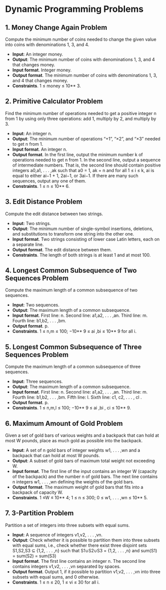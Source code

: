 # Dynamic Programming Problems
## 1. Money Change Again Problem
Compute the minimum number of coins needed
to change the given value into coins with denominations
1, 3, and 4.  
- **Input**: An integer money.
- **Output**: The minimum number
of coins with denominations 1, 3,
and 4 that changes money.
- **Input format**. Integer money.  
- **Output format**. The minimum number of coins with denominations 1, 3,
and 4 that changes money.  
- **Constraints**. 1 ≤ money ≤ 10** 3.

## 2. Primitive Calculator Problem
Find the minimum number of operations needed
to get a positive integer n from 1 by using only
three operations: add 1, multiply by 2, and multiply
by 3.  
- **Input**: An integer n.
- **Output**: The minimum number
of operations “+1”, “×2”, and “×3”
needed to get n from 1.
- **Input format**. An integer n.  
- **Output format**. In the first line, output the minimum number k of operations
needed to get n from 1. In the second line, output a sequence of
intermediate numbers. That is, the second line should contain positive
integers a0,a1, . . . ,ak such that a0 = 1, ak = n and for all 1 ≤ i ≤ k,
ai is equal to either ai−1 + 1, 2ai−1, or 3ai−1. If there are many such
sequences, output any one of them.  
- **Constraints**. 1 ≤ n ≤ 10** 6.

## 3. Edit Distance Problem
Compute the edit distance between two strings.  
- **Input**: Two strings.
- **Output**: The minimum number
of single-symbol insertions, deletions,
and substitutions to transform
one string into the other
one.
- **Input format**. Two strings consisting of lower case Latin letters, each
on a separate line.  
- **Output format**. The edit distance between them.  
- **Constraints**. The length of both strings is at least 1 and at most 100.

## 4. Longest Common Subsequence of Two Sequences Problem
Compute the maximum length of a common
subsequence of two sequences.  
- **Input**: Two sequences.
- **Output**: The maximum length of
a common subsequence.
- **Input format**. First line: n. Second line: a1,a2, . . . ,an. Third line: m. Fourth
line: b1,b2, . . . ,bm.  
- **Output format**. p.  
- **Constraints**. 1 ≤ n,m ≤ 100; −10** 9 ≤ ai ,bi ≤ 10** 9 for all i.

## 5. Longest Common Subsequence of Three Sequences Problem
Compute the maximum length of a common
subsequence of three sequences.  
- **Input**: Three sequences.
- **Output**: The maximum length of
a common subsequence.
- **Input format**. First line: n. Second line: a1,a2, . . . ,an. Third line: m. Fourth
line: b1,b2, . . . ,bm. Fifth line: l. Sixth line: c1, c2, . . . , cl .  
- **Output format**. p.  
- **Constraints**. 1 ≤ n,m,l ≤ 100; −10** 9 ≤ ai ,bi , ci ≤ 10** 9.

## 6. Maximum Amount of Gold Problem
Given a set of gold bars of various weights and
a backpack that can hold at most W pounds,
place as much gold as possible into the backpack.  
- **Input**: A set of n gold bars
of integer weights w1, . . . ,wn and
a backpack that can hold at most
W pounds.
- **Output**: A subset of gold bars
of maximum total weight not exceeding
W.
- **Input format**. The first line of the input contains an integer W (capacity
of the backpack) and the number n of gold bars. The next line contains
n integers w1, . . . ,wn defining the weights of the gold bars.  
- **Output format**. The maximum weight of gold bars that fits into a backpack
of capacity W.  
- **Constraints**. 1 ≤W ≤ 10** 4; 1 ≤ n ≤ 300; 0 ≤ w1, . . . ,wn ≤ 10** 5.

## 7. 3-Partition Problem
Partition a set of integers into three subsets with
equal sums. 
- **Input**: A sequence of integers
v1,v2, . . . ,vn.
- **Output**: Check whether it is possible
to partition them into three
subsets with equal sums, i.e.,
check whether there exist three
disjoint sets S1,S2,S3 ⊆ {1,2, . . . ,n}
such that S1∪S2∪S3 = {1,2, . . . ,n}
and sum(S1) = sum(S2) = sum(S3)
- **Input format**. The first line contains an integer n. The second line contains
integers v1,v2, . . . ,vn separated by spaces.  
- **Output format**. Output 1, if it possible to partition v1,v2, . . . ,vn into three
subsets with equal sums, and 0 otherwise.  
- **Constraints**. 1 ≤ n ≤ 20, 1 ≤ vi ≤ 30 for all i.
